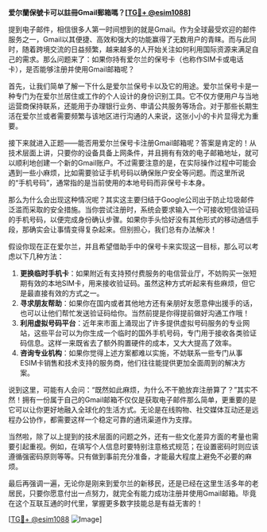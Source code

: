 **爱尔蘭保號卡可以註冊Gmail郵箱嗎？[[TG💪+ @esim1088](https://t.me/s/esim1088)]**

提到电子邮件，相信很多人第一时间想到的就是Gmail。作为全球最受欢迎的邮件服务之一，Gmail以其便捷、高效和强大的功能赢得了无数用户的青睐。而与此同时，随着跨境交流的日益频繁，越来越多的人开始关注如何利用国际资源来满足自己的需求。那么问题来了：如果你持有爱尔兰的保号卡（也称作SIM卡或电话卡），是否能够注册并使用Gmail邮箱呢？

首先，让我们简单了解一下什么是爱尔兰保号卡以及它的用途。爱尔兰保号卡是一种专门为在爱尔兰居住或工作的个人设计的身份识别工具。它不仅方便用户与当地运营商保持联系，还能用于办理银行业务、申请公共服务等场合。对于那些长期生活在爱尔兰或者需要频繁与该地区进行沟通的人来说，这张小小的卡片显得尤为重要。

接下来就进入正题——能否用爱尔兰保号卡注册Gmail邮箱呢？答案是肯定的！从技术层面上讲，只要你的设备具备上网条件，并且拥有有效的电子邮箱地址，就可以顺利地创建一个新的Gmail账户。不过需要注意的是，在实际操作过程中可能会遇到一些小麻烦，比如需要验证手机号码以确保账户安全等问题。而这里所说的“手机号码”，通常指的是当前使用的本地号码而非保号卡本身。

那么为什么会出现这种情况呢？其实这主要归结于Google公司出于防止垃圾邮件泛滥而采取的安全措施。当你尝试注册时，系统会要求输入一个可接收短信验证码的手机号码，以便完成身份确认步骤。如果你手头恰好没有其他形式的移动通信手段，那确实会让事情变得复杂起来。但别担心，我们总有办法解决！

假设你现在正在爱尔兰，并且希望借助手中的保号卡来实现这一目标，那么可以考虑以下几种方法：

1. **更换临时手机卡**：如果附近有支持预付费服务的电信营业厅，不妨购买一张短期有效的本地SIM卡，用来接收验证码。虽然这种方式听起来有些麻烦，但它是最直接有效的方式之一。
2. **寻求朋友帮助**：如果你在国内或者其他地方还有亲朋好友愿意伸出援手的话，也可以让他们帮忙发送验证码给你。当然前提是你得提前做好沟通工作哦！
3. **利用虚拟号码平台**：近年来市面上涌现出了许多提供虚拟号码服务的专业网站，这些平台可以为你生成一个临时的国外手机号码，专门用于接收各类验证码信息。这样一来既省去了额外购置硬件的成本，又大大提高了效率。
4. **咨询专业机构**：如果你觉得上述方案都难以实施，不妨联系一些专门从事ESIM卡销售和技术支持的服务商，他们往往能提供更加全面周到的解决方案。

说到这里，可能有人会问：“既然如此麻烦，为什么不干脆放弃注册算了？”其实不然！拥有一份属于自己的Gmail邮箱不仅仅是获取电子邮件那么简单，更重要的是它可以让你更好地融入全球化的生活方式。无论是在线购物、社交媒体互动还是远程办公协作，都需要这样一个稳定可靠的通讯渠道作为支撑。

当然啦，除了以上提到的技术层面的问题之外，还有一些文化差异方面的考量也需要引起重视。例如，在填写个人信息时要特别注意格式规范；在设置密码时则应该遵循强密码原则等等。只有做到事前充分准备，才能最大程度上避免不必要的麻烦。

最后再强调一遍，无论你是刚来到爱尔兰的新移民，还是已经在这里生活多年的老居民，只要你愿意付出一点努力，就完全有能力成功注册并使用Gmail邮箱。毕竟在这个互联互通的时代里，掌握更多数字技能总是有益无害的！

[[TG💪+ @esim1088](https://t.me/s/esim1088) ![Image](https://i.postimg.cc/4NQfJmqS/Snipaste-2025-05-13-00-14-12.png)]